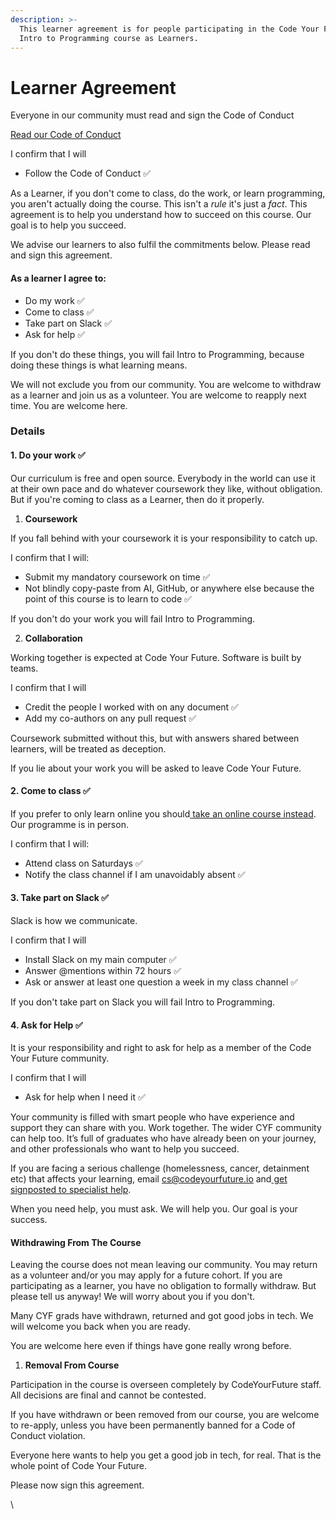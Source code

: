 ```yaml
---
description: >-
  This learner agreement is for people participating in the Code Your Future
  Intro to Programming course as Learners.
---
```


# Learner Agreement

Everyone in our community must read and sign the Code of Conduct

[Read our Code of Conduct](https://codeyourfuture.io/about/code-of-conduct/)

I confirm that I will

* Follow the Code of Conduct ✅

As a Learner, if you don't come to class, do the work, or learn programming, you aren't actually doing the course. This isn't a _rule_ it's just a _fact_. This agreement is to help you understand how to succeed on this course. Our goal is to help you succeed.&#x20;

We advise our learners to also fulfil the commitments below. Please read and sign this agreement.

#### As a learner I agree to:

* Do my work  ✅
* Come to class ✅
* Take part on Slack ✅
* Ask for help ✅

If you don't do these things, you will fail Intro to Programming, because doing these things is what learning means.

We will not exclude you from our community. You are welcome to withdraw as a learner and join us as a volunteer. You are welcome to reapply next time. You are welcome here.

### Details

#### 1. Do your work ✅

Our curriculum is free and open source. Everybody in the world can use it at their own pace and do whatever coursework they like, without obligation. But if you're coming to class as a Learner, then do it properly.

1. **Coursework**

If you fall behind with your coursework it is your responsibility to catch up.

I confirm that I will:

* Submit my mandatory coursework on time  ✅
* Not blindly copy-paste from AI, GitHub, or anywhere else because the point of this course is to learn to code ✅

If you don't do your work you will fail Intro to Programming.

2. **Collaboration**

Working together is expected at Code Your Future. Software is built by teams.

I confirm that I will

* Credit the people I worked with on any document ✅
* Add my co-authors on any pull request ✅

Coursework submitted without this, but with answers shared between learners, will be treated as deception.

If you lie about your work you will be asked to leave Code Your Future.

#### 2. Come to class ✅

If you prefer to only learn online you should[ take an online course instead](https://docs.google.com/document/d/1gO2iX0aoKyb3yCKmjhTr2FyKgDhnlzXbe0pdYOBzU\_E/edit?usp=sharing). Our programme is in person.

I confirm that I will:

* Attend class on Saturdays ✅
* Notify the class channel if I am unavoidably absent ✅

#### 3. Take part on Slack ✅

Slack is how we communicate.&#x20;

I confirm that I will

* Install Slack on my main computer ✅
* Answer @mentions within 72 hours ✅
* Ask or answer at least one question a week in my class channel ✅

If you don't take part on Slack you will fail Intro to Programming.

#### 4. Ask for Help ✅

It is your responsibility and right to ask for help as a member of the Code Your Future community.

I confirm that I will

* Ask for help when I need it ✅

Your community is filled with smart people who have experience and support they can share with you. Work together. The wider CYF community can help too. It’s full of graduates who have already been on your journey, and other professionals who want to help you succeed.

If you are facing a serious challenge (homelessness, cancer, detainment etc) that affects your learning, email [cs@codeyourfuture.io](mailto:cs@codeyourfuture.io) and[ get signposted to specialist help](https://signposts.codeyourfuture.io/).

When you need help, you must ask. We will help you. Our goal is your success.

#### Withdrawing From The Course

Leaving the course does not mean leaving our community. You may return as a volunteer and/or you may apply for a future cohort. If you are participating as a learner, you have no obligation to formally withdraw. But please tell us anyway! We will worry about you if you don't.

Many CYF grads have withdrawn, returned and got good jobs in tech. We will welcome you back when you are ready.&#x20;

You are welcome here even if things have gone really wrong before.

1. &#x20;**Removal From Course**

Participation in the course is overseen completely by CodeYourFuture staff. All decisions are final and cannot be contested.

If you have withdrawn or been removed from our course, you are welcome to re-apply, unless you have been permanently banned for a Code of Conduct violation.

Everyone here wants to help you get a good job in tech, for real. That is the whole point of Code Your Future.

Please now sign this agreement.

\
